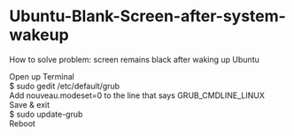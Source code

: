 # Ubuntu-Blank-Screen-after-system-wakeup
How to solve problem: screen remains black after waking up Ubuntu

Open up Terminal <br>
$ sudo gedit /etc/default/grub <br>
Add nouveau.modeset=0 to the line that says GRUB_CMDLINE_LINUX <br>
Save & exit <br>
$ sudo update-grub <br>
Reboot
